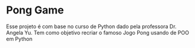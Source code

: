 # Pong Game

Esse projeto é com base no curso de Python dado pela professora Dr. Angela Yu.
Tem como objetivo recriar o famoso Jogo Pong usando de POO em Python
